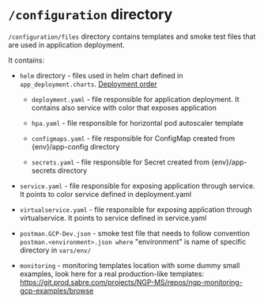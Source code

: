 # `/configuration` directory

`/configuration/files` directory contains templates and smoke test files that
are used in application deployment.

It contains:

* `helm` directory - files used in helm chart defined in `app_deployment.charts`.
  [Deployment order](https://github.com/helm/helm/blob/release-3.0/pkg/releaseutil/kind_sorter.go#L27)

  * `deployment.yaml` - file responsible for application deployment. It
    contains also service with color that exposes application

  * `hpa.yaml` - file responsible for horizontal pod autoscaler template

  * `configmaps.yaml` - file responsible for ConfigMap created from
    {env}/app-config directory

  * `secrets.yaml` - file responsible for Secret created from {env}/app-secrets directory

* `service.yaml` - file responsible for exposing application through service. It
  points to color service defined in deployment.yaml

* `virtualservice.yaml` - file responsible for exposing application through
  virtualservice. It points to service defined in service.yaml

* `postman.GCP-Dev.json` - smoke test file that needs to follow convention
  `postman.<environment>.json where` "environment" is name of specific directory
  in `vars/env/`

* `monitoring` - monitoring templates location with some dummy small examples,
  look here for a real production-like templates:
  <https://git.prod.sabre.com/projects/NGP-MS/repos/ngp-monitoring-gcp-examples/browse>
